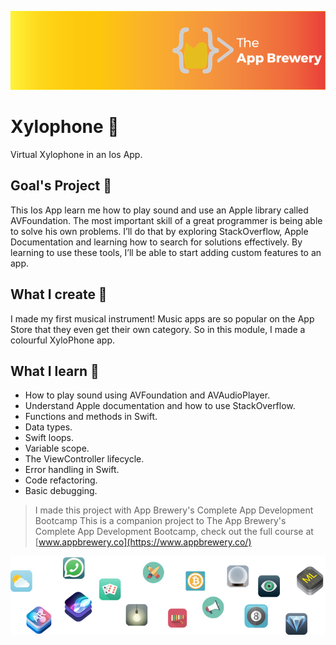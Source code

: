 ![App Brewery Banner](Documentation/AppBreweryBanner.png)

# Xylophone 🥁
Virtual Xylophone in an Ios App.

## Goal's Project 🎯
This Ios App learn me how to play sound and use an Apple library called AVFoundation. The most important skill of a great programmer is being able to solve his own problems. I’ll do that by exploring StackOverflow, Apple Documentation and learning how to search for solutions effectively. By learning to use these tools, I’ll be able to start adding custom features to an app.


## What I create 🧱

I made my first musical instrument! Music apps are so popular on the App Store that they even get their own category. So in this module, I made a colourful XyloPhone app.

## What I learn 📖

* How to play sound using AVFoundation and AVAudioPlayer.
* Understand Apple documentation and how to use StackOverflow.
* Functions and methods in Swift. 
* Data types.
* Swift loops.
* Variable scope.
* The ViewController lifecycle.
* Error handling in Swift.
* Code refactoring.
* Basic debugging.


>I made this project with App Brewery's Complete App Development Bootcamp
>This is a companion project to The App Brewery's Complete App Development Bootcamp, check out the full course at [www.appbrewery.co](https://www.appbrewery.co/)

![End Banner](Documentation/readme-end-banner.png)

